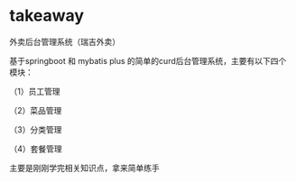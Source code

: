 # takeaway 
外卖后台管理系统（瑞吉外卖）

基于springboot 和 mybatis plus 的简单的curd后台管理系统，主要有以下四个模块：

（1）员工管理

（2）菜品管理

（3）分类管理

（4）套餐管理

主要是刚刚学完相关知识点，拿来简单练手
